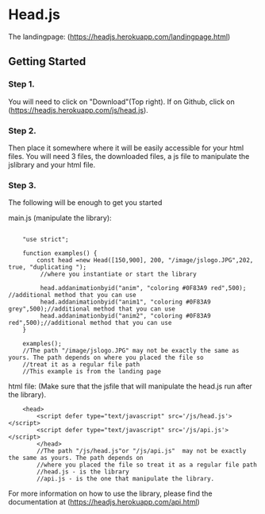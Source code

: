 # Head.js


The landingpage: (https://headjs.herokuapp.com/landingpage.html) 

## Getting Started 

### Step 1.

You will need to click on "Download"(Top right). If on Github, click on (https://headjs.herokuapp.com/js/head.js).

### Step 2.

Then place it somewhere where it will be easily accessible for your html files. You will need 3 files, the downloaded files, a js file to manipulate the jslibrary and your html file.

### Step 3.

The following will be enough to get you started

main.js (manipulate the library):

```

	"use strict"; 

	function examples() {
		const head =new Head([150,900], 200, "/image/jslogo.JPG",202, true, "duplicating ");
		 //where you instantiate or start the library
			
		 head.addanimationbyid("anim", "coloring #0F83A9 red",500); //additional method that you can use
		 head.addanimationbyid("anim1", "coloring #0F83A9 grey",500);//additional method that you can use
		 head.addanimationbyid("anim2", "coloring #0F83A9 red",500);//additional method that you can use
	}

	examples();
	//The path "/image/jslogo.JPG" may not be exactly the same as yours. The path depends on where you placed the file so 
	//treat it as a regular file path
	//This example is from the landing page
```
html file: (Make sure that the jsfile that will manipulate the head.js run after the library). 
```
	<head>
		<script defer type="text/javascript" src='/js/head.js'></script>
		<script defer type="text/javascript" src='/js/api.js'></script>
		</head>
		//The path "/js/head.js"or "/js/api.js"  may not be exactly the same as yours. The path depends on 
		//where you placed the file so treat it as a regular file path
		//head.js - is the library
		//api.js - is the one that manipulate the library. 
```
For more information on how to use the library, please find the documentation at (https://headjs.herokuapp.com/api.html)